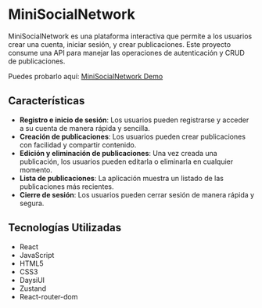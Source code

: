 # MiniSocialNetwork

MiniSocialNetwork es una plataforma interactiva que permite a los usuarios crear una cuenta, iniciar sesión, y crear publicaciones. Este proyecto consume una API para manejar las operaciones de autenticación y CRUD de publicaciones.

Puedes probarlo aquí: [MiniSocialNetwork Demo]([https://](https://mini-social-network-olive.vercel.app/login))

## Características
- **Registro e inicio de sesión**: Los usuarios pueden registrarse y acceder a su cuenta de manera rápida y sencilla.
- **Creación de publicaciones**: Los usuarios pueden crear publicaciones con facilidad y compartir contenido.
- **Edición y eliminación de publicaciones**: Una vez creada una publicación, los usuarios pueden editarla o eliminarla en cualquier momento.
- **Lista de publicaciones**: La aplicación muestra un listado de las publicaciones más recientes.
- **Cierre de sesión**: Los usuarios pueden cerrar sesión de manera rápida y segura.

## Tecnologías Utilizadas
- React
- JavaScript
- HTML5
- CSS3
- DaysiUI
- Zustand
- React-router-dom
